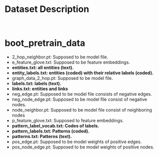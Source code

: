# Dataset Description

<br>

#  boot_pretrain_data

- 2_hop_neighbor.pt:  Supposed to be model file.
- e_feature_glove.txt: Supposed to be feature embeddings.
- **entities.txt: all entities (text).**
- **entity_labels.txt: entities (coded) with their relative labels (coded).**
- graph_data_2_hop.pt: Supposed to be model file.
- **labels.txt: labels (text).**
- **links.txt: entities and links**
- neg_edge.pt: Supposed to be model file consists of negative edges.
- neg_node_edge.pt: Supposed to be model file consist of negative nodes.
- node_neighbor.pt: Supposed to be model file consist of neighboring nodes
- p_feature_glove.txt: Supposed to feature embeddings.
- **pattern_label_vocab.txt: Codes of labels.**
- **pattern_labels.txt: Patterns (coded).**
- **patterns.txt: Patterns (text).**
- pos_edge.pt: Supposed to be model weights of positive edges.
- pos_node_edge.pt: Supposed to be model weights of positive nodes.

